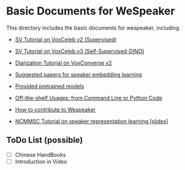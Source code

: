 # Basic Documents for WeSpeaker

This directory includes the basic documents for wespeaker, including

- [SV Tutorial on VoxCeleb v2 (Supervised)](https://github.com/wenet-e2e/wespeaker/blob/master/docs/vox.md)
- [SV Tutorial on VoxCeleb v3 (Self-Supervised-DINO)](https://github.com/wenet-e2e/wespeaker/blob/master/docs/vox_ssl.md)
- [Diarization Tutorial on VoxConverse v2](https://github.com/wenet-e2e/wespeaker/blob/master/docs/voxconverse_diar.md)
- [Suggested papers for speaker embedding learning](https://github.com/wenet-e2e/wespeaker/blob/master/docs/speaker_recognition_papers.md)
- [Provided pretrained models](https://github.com/wenet-e2e/wespeaker/blob/master/docs/pretrained.md)
- [Off-the-shelf Usages: from Command Line or Python Code](https://github.com/wenet-e2e/wespeaker/blob/master/docs/python_package.md)
- [How to contribute to Wespeaker](https://github.com/wenet-e2e/wespeaker/blob/master/docs/contribute.md)

- [NCMMSC Tutorial on speaker representation learning \[slides\]](https://wsstriving.github.io/talk/ncmmsc_slides_shuai.pdf)

## ToDo List (possible)

- [ ] Chinese HandBooks
- [ ] Introduction in Video
